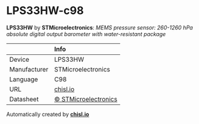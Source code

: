 # LPS33HW-c98

**LPS33HW** by **STMicroelectronics**: *MEMS pressure sensor: 260-1260 hPa absolute digital output barometer with water-resistant package*

|              | Info                         |
|:-------------|:-----------------------------|
| Device       | LPS33HW                        |
| Manufacturer | STMicroelectronics |
| Language     | C98 |
| URL          | [chisl.io](https://chisl.io/v/LPS33HW?t=c&r=98) |
| Datasheet    | [&copy; STMicroelectronics](http://www.st.com/resource/en/datasheet/lps33hw.pdf) |

Automatically created by **[chisl.io](https://chisl.io)**
